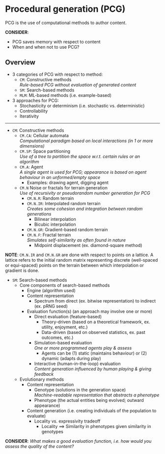 # Procedural generation (PCG)

PCG is the use of computational methods to author content.

**CONSIDER**:

- PCG saves memory with respect to content
- When and when not to use PCG?

## Overview
- 3 categories of PCG with respect to method:
    - `CM`: Constructive methods <br> _Rule-based PCG without evaluation of generated content_
    - `SM`: Search-based methods
    - `MLM`: ML-based methods (i.e. example-based)
 - 3 approaches for PCG:
    - Stochasticity or determinism (i.e. stochastic vs. deterministic)
    - Controllability
    - Iterativity
  
---

- `CM`: Constructive methods
    - `CM.CA`: Cellular automata <br> _Computational paradigm based on local interactions (in 1 or more dimensions)_
    - `CM.SP`: Space partitioning <br> _Use of a tree to partition the space w.r.t. certain rules or an algorithm_
    - `CM.A`: Agent <br> _A single agent is used for PCG; appearance is based on agent behaviour in an unformed/empty space_
        - Examples: drawing agent, digging agent
    - `CM.N` Noise or fractals for terrain generation <br> _Use of recursivity or pseudorandom number generation for PCG_
        - `CM.N.R`: Random terrain
        - `CM.N.IR`: Interpolated random terrain <br> _Creates some cohesion and integration between random generations_
            - Bilinear interpolation
            - Bicubic interpolation
        - `CM.N.GR`: Gradient-based random terrain
        - `CM.N.F`: Fractal terrain <br> _Simulates self-similarity as often found in nature_
            - Midpoint displacement (ex. diamond-square method)
         
**NOTE**: `CM.N.IR` and `CM.N.GR` are done with respect to points on a lattice. A lattice refers to the initial random matrix representing discrete (well-spaced or equi-spaced) points on the terrain between which interpolation or gradient is done.

- `SM`: Search-based methods
    - Core components of search-based methods
        - Engine (algorithm used)
        - Content representation
            - Spectrum from direct (ex. bitwise representation) to indirect (ex. pRNG seed)
        - Evaluation function(s) (an approach may involve one or more)
            - Direct evaluation (feature-based)
                - Theory-driven (based on a theoretical framework, ex. utility, enjoyment, etc.)
                - Data-driven (based on observed statistics, ex. past outcomes, etc.)
            - Simulation-based evaluation <br> _One or more programmed agents play & assess_
                - Agents can be (1) static (maintains behaviour) or (2) dynamic (adapts during play)
            - Interactive (human-in-the-loop) evaluation <br> _Content generation influenced by human playing & giving feedback_
    - Evolutionary methods
        - Content representation
            - Genotype (solutions in the generation space) <br> _Machine-readable representation that abstracts a phenotype_
            - Phenotype (the actual entities being evolved; outward appearance)
        - Content generation (i.e. creating individuals of the population to evaluate)
            - Locality vs. expressivity tradeoff
                - Locality $\implies$ Similarity in phenotypes given similarity in genotypes
 
**CONSIDER**: _What makes a good evaluation function, i.e. how would you assess the quality of the content?_
